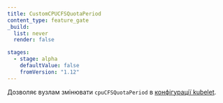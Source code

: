 ```yaml
---
title: CustomCPUCFSQuotaPeriod
content_type: feature_gate
_build:
  list: never
  render: false

stages:
  - stage: alpha
    defaultValue: false
    fromVersion: "1.12"
---
```

Дозволяє вузлам змінювати `cpuCFSQuotaPeriod` в
[конфігурації kubelet](/docs/tasks/administer-cluster/kubelet-config-file/).
